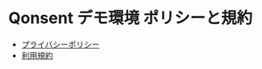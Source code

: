 # Qonsent デモ環境 ポリシーと規約

- [プライバシーポリシー](https://www.incudata.co.jp/security.html)
- [利用規約](terms.md)
